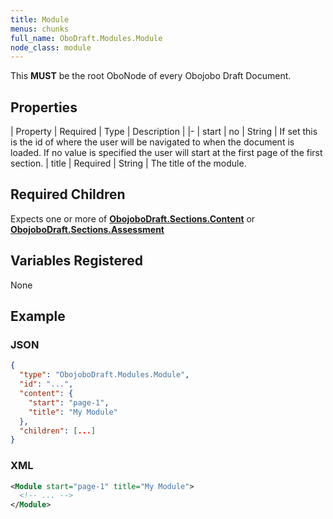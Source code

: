 ```yaml
---
title: Module
menus: chunks
full_name: OboDraft.Modules.Module
node_class: module
---
```

This **MUST** be the root OboNode of every Obojobo Draft Document.

## Properties

| Property | Required | Type | Description |
|-
| start | no | String | If set this is the id of where the user will be navigated to when the document is loaded. If no value is specified the user will start at the first page of the first section.
| title | Required | String | The title of the module.

## Required Children

Expects one or more of [**ObojoboDraft.Sections.Content**](obonode_content.md) or [**ObojoboDraft.Sections.Assessment**](obonode_assessment.md)

## Variables Registered

None

## Example

### JSON

```json
{
  "type": "ObojoboDraft.Modules.Module",
  "id": "...",
  "content": {
    "start": "page-1",
    "title": "My Module"
  },
  "children": [...]
}
```

### XML

```xml
<Module start="page-1" title="My Module">
  <!-- ... -->
</Module>
```
